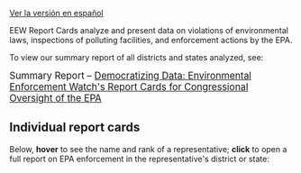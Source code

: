 <!--This snippet goes above the main content in `reports-content.md` in this folder-->

<a href="reports-es">Ver la versión en español</a>

EEW Report Cards analyze and present data on violations of environmental laws, inspections of polluting facilities, and enforcement actions by the EPA.

To view our summary report of all districts and states analyzed, see:

<big>Summary Report – <a href="https://envirodatagov.org/wp-content/uploads/2020/10/Democratizing-Data-Summary-Report.pdf">Democratizing Data: Environmental Enforcement Watch's Report Cards for Congressional Oversight of the EPA</a></big>

## Individual report cards

Below, **hover** to see the name and rank of a representative; **click** to open a full report on EPA enforcement in the representative's district or state:

